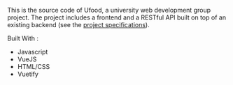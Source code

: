 This is the source code of Ufood, a university web development group project. The project includes a frontend and a RESTful API built on top of an existing backend (see the [project specifications](https://github.com/GLO3102/UFood?tab=readme-ov-file)).

Built With :
- Javascript
- VueJS
- HTML/CSS
- Vuetify
